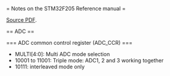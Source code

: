 = Notes on the STM32F205 Reference manual =

[Source PDF](/croaker/en.CD00225773_STM32F2x5_RefManual.pdf).

== ADC ==

=== ADC common control register (ADC_CCR) ===

* MULTI[4:0]: Multi ADC mode selection
* 10001 to 11001: Triple mode: ADC1, 2 and 3 working together
* 10111: interleaved mode only
